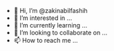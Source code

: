 - 👋 Hi, I’m @zakinabilfashih
- 👀 I’m interested in ...
- 🌱 I’m currently learning ...
- 💞️ I’m looking to collaborate on ...
- 📫 How to reach me ...

<!---
zakinabilfashih/zakinabilfashih is a ✨ special ✨ repository because its `README.md` (this file) appears on your GitHub profile.
You can click the Preview link to take a look at your changes.
--->
